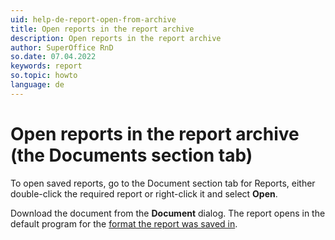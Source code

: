```yaml
---
uid: help-de-report-open-from-archive
title: Open reports in the report archive
description: Open reports in the report archive
author: SuperOffice RnD
so.date: 07.04.2022
keywords: report
so.topic: howto
language: de
---
```


# Open reports in the report archive (the Documents section tab)

To open saved reports, go to the Document section tab for Reports, either double-click the required report or right-click it and select **Open**.

Download the document from the **Document** dialog. The report opens in the default program for the [format the report was saved in][1].

<!-- Referenced links -->
[1]: save.md

<!-- Referenced images -->


